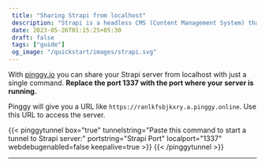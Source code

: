```yaml
---
 title: "Sharing Strapi from localhost" 
 description: "Strapi is a headless CMS (Content Management System) that allows easy creation of customizable APIs."
 date: 2023-05-26T01:15:25+05:30 
 draft: false 
 tags: ["guide"]
 og_image: "/quickstart/images/strapi.svg"
---
```


With [pinggy.io](https://pinggy.io) you can share your Strapi server from localhost with just a single command. **Replace the port 1337 with the port where your server is running.**

Pinggy will give you a URL like `https://ranlkfsbjkxry.a.pinggy.online`. Use this URL to access the server.

{{< pinggytunnel box="true" tunnelstring="Paste this command to start a tunnel to Strapi server:" portstring="Strapi Port" localport="1337" webdebugenabled=false keepalive=true >}}
{{< /pinggytunnel >}}

<hr>

